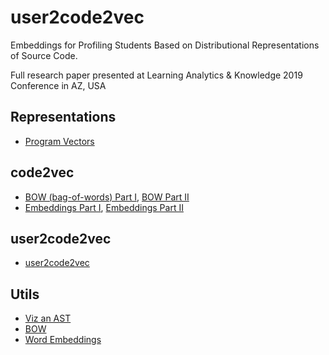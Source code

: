 # user2code2vec

Embeddings for Profiling Students Based on Distributional Representations of Source Code. 

Full research paper presented at Learning Analytics & Knowledge 2019 Conference in AZ, USA

## Representations

* [Program Vectors][vectors]

## code2vec

* [BOW (bag-of-words) Part I][bow_first], [BOW Part II][bow_second]
* [Embeddings Part I][emb_f], [Embeddings Part II][emb_s]

## user2code2vec

* [user2code2vec][user2code2vec]

## Utils

* [Viz an AST][viz]
* [BOW][emb_example]
* [Word Embeddings][emb_example]

[vectors]: ./Program%20Vectors.ipynb
[bow_first]: ./code2vec%20BOW.ipynb
[bow_second]: ./code2vec%20BOW%20(Train%20%26%20Score).ipynb
[emb_f]: ./code2vec%20Embeddings.ipynb
[emb_s]: ./code2vec%20Embeddings%20II.ipynb
[user2code2vec]: ./user2code2vec.ipynb
[viz]: ./Visualize%20an%20AST.ipynb
[emb_example]: ./Word%20Embeddings%20Example.ipynb
[bow_example]: ./BOW%20Example.ipynb